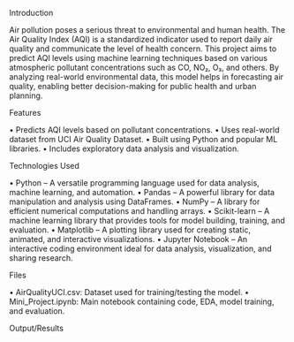 
Introduction

Air pollution poses a serious threat to environmental and human health. The Air Quality Index (AQI) is a standardized indicator used to report daily air quality and communicate the level of health concern. This project aims to predict AQI levels using machine learning techniques based on various atmospheric pollutant concentrations such as CO, NO₂, O₃, and others. By analyzing real-world environmental data, this model helps in forecasting air quality, enabling better decision-making for public health and urban planning.

Features

• Predicts AQI levels based on pollutant concentrations.
• Uses real-world dataset from UCI Air Quality Dataset.
• Built using Python and popular ML libraries.
• Includes exploratory data analysis and visualization.

Technologies Used

• Python – A versatile programming language used for data analysis, machine learning, and automation.
• Pandas – A powerful library for data manipulation and analysis using DataFrames.
• NumPy – A library for efficient numerical computations and handling arrays.
• Scikit-learn – A machine learning library that provides tools for model building, training, and evaluation.
• Matplotlib – A plotting library used for creating static, animated, and interactive visualizations.
• Jupyter Notebook – An interactive coding environment ideal for data analysis, visualization, and sharing research.

Files

• AirQualityUCI.csv: Dataset used for training/testing the model.
• Mini_Project.ipynb: Main notebook containing code, EDA, model training, and evaluation.

Output/Results






